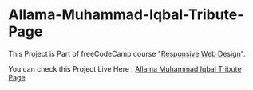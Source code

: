 # Allama-Muhammad-Iqbal-Tribute-Page
<p>This Project is Part of freeCodeCamp course "<a href="https://www.freecodecamp.org/learn/responsive-web-design/">Responsive Web Design</a>".</p>
<p>You can check this Project Live Here : <a href="https://aqib-nawaz.github.io/Allama-Muhammad-Iqbal-Tribute-Page/">Allama Muhammad Iqbal Tribute Page</a> </p>
